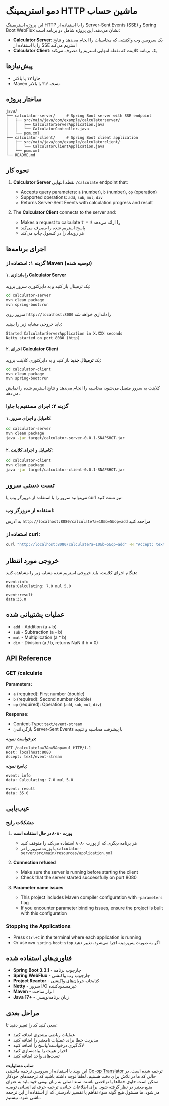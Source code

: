 <!--
CO_OP_TRANSLATOR_METADATA:
{
  "original_hash": "acd4010e430da00946a154f62847a169",
  "translation_date": "2025-06-18T09:43:47+00:00",
  "source_file": "03-GettingStarted/06-http-streaming/solution/java/README.md",
  "language_code": "fa"
}
-->
# دمو استریمینگ HTTP ماشین حساب

این پروژه استریمینگ HTTP را با استفاده از Server-Sent Events (SSE) و Spring Boot WebFlux نشان می‌دهد. این پروژه شامل دو برنامه است:

- **Calculator Server**: یک سرویس وب واکنشی که محاسبات را انجام می‌دهد و نتایج را با استفاده از SSE استریم می‌کند
- **Calculator Client**: یک برنامه کلاینت که نقطه انتهایی استریم را مصرف می‌کند

## پیش‌نیازها

- جاوا ۱۷ یا بالاتر
- Maven نسخه ۳.۶ یا بالاتر

## ساختار پروژه

```
java/
├── calculator-server/     # Spring Boot server with SSE endpoint
│   ├── src/main/java/com/example/calculatorserver/
│   │   ├── CalculatorServerApplication.java
│   │   └── CalculatorController.java
│   └── pom.xml
├── calculator-client/     # Spring Boot client application
│   ├── src/main/java/com/example/calculatorclient/
│   │   └── CalculatorClientApplication.java
│   └── pom.xml
└── README.md
```

## نحوه کار

1. **Calculator Server** نقطه انتهایی `/calculate` endpoint that:
   - Accepts query parameters: `a` (number), `b` (number), `op` (operation)
   - Supported operations: `add`, `sub`, `mul`, `div`
   - Returns Server-Sent Events with calculation progress and result

2. The **Calculator Client** connects to the server and:
   - Makes a request to calculate `7 * 5` را ارائه می‌دهد
   - پاسخ استریم شده را مصرف می‌کند
   - هر رویداد را در کنسول چاپ می‌کند

## اجرای برنامه‌ها

### گزینه ۱: استفاده از Maven (توصیه شده)

#### ۱. راه‌اندازی Calculator Server

یک ترمینال باز کنید و به دایرکتوری سرور بروید:

```bash
cd calculator-server
mvn clean package
mvn spring-boot:run
```

سرور روی `http://localhost:8080` راه‌اندازی خواهد شد

باید خروجی مشابه زیر را ببینید:
```
Started CalculatorServerApplication in X.XXX seconds
Netty started on port 8080 (http)
```

#### ۲. اجرای Calculator Client

یک **ترمینال جدید** باز کنید و به دایرکتوری کلاینت بروید:

```bash
cd calculator-client
mvn clean package
mvn spring-boot:run
```

کلاینت به سرور متصل می‌شود، محاسبه را انجام می‌دهد و نتایج استریم شده را نمایش می‌دهد.

### گزینه ۲: اجرای مستقیم با جاوا

#### ۱. کامپایل و اجرای سرور:

```bash
cd calculator-server
mvn clean package
java -jar target/calculator-server-0.0.1-SNAPSHOT.jar
```

#### ۲. کامپایل و اجرای کلاینت:

```bash
cd calculator-client
mvn clean package
java -jar target/calculator-client-0.0.1-SNAPSHOT.jar
```

## تست دستی سرور

می‌توانید سرور را با استفاده از مرورگر وب یا curl نیز تست کنید:

### استفاده از مرورگر وب:
به آدرس `http://localhost:8080/calculate?a=10&b=5&op=add` مراجعه کنید

### استفاده از curl:
```bash
curl "http://localhost:8080/calculate?a=10&b=5&op=add" -H "Accept: text/event-stream"
```

## خروجی مورد انتظار

هنگام اجرای کلاینت، باید خروجی استریم شده مشابه زیر را مشاهده کنید:

```
event:info
data:Calculating: 7.0 mul 5.0

event:result
data:35.0
```

## عملیات پشتیبانی شده

- `add` - Addition (a + b)
- `sub` - Subtraction (a - b)
- `mul` - Multiplication (a * b)
- `div` - Division (a / b, returns NaN if b = 0)

## API Reference

### GET /calculate

**Parameters:**
- `a` (required): First number (double)
- `b` (required): Second number (double)
- `op` (required): Operation (`add`, `sub`, `mul`, `div`)

**Response:**
- Content-Type: `text/event-stream`
- بازگرداندن Server-Sent Events با پیشرفت محاسبه و نتیجه

**درخواست نمونه:**
```
GET /calculate?a=7&b=5&op=mul HTTP/1.1
Host: localhost:8080
Accept: text/event-stream
```

**پاسخ نمونه:**
```
event: info
data: Calculating: 7.0 mul 5.0

event: result
data: 35.0
```

## عیب‌یابی

### مشکلات رایج

1. **پورت ۸۰۸۰ در حال استفاده است**
   - هر برنامه دیگری که از پورت ۸۰۸۰ استفاده می‌کند را متوقف کنید
   - یا پورت سرور را در `calculator-server/src/main/resources/application.yml`

2. **Connection refused**
   - Make sure the server is running before starting the client
   - Check that the server started successfully on port 8080

3. **Parameter name issues**
   - This project includes Maven compiler configuration with `-parameters` flag
   - If you encounter parameter binding issues, ensure the project is built with this configuration

### Stopping the Applications

- Press `Ctrl+C` in the terminal where each application is running
- Or use `mvn spring-boot:stop` اگر به صورت پس‌زمینه اجرا می‌شود، تغییر دهید

## فناوری‌های استفاده شده

- **Spring Boot 3.3.1** - چارچوب برنامه
- **Spring WebFlux** - چارچوب وب واکنشی
- **Project Reactor** - کتابخانه جریان‌های واکنشی
- **Netty** - سرور I/O غیرمسدودکننده
- **Maven** - ابزار ساخت
- **Java 17+** - زبان برنامه‌نویسی

## مراحل بعدی

سعی کنید کد را تغییر دهید تا:
- عملیات ریاضی بیشتری اضافه کنید
- مدیریت خطا برای عملیات نامعتبر را اضافه کنید
- لاگ‌گیری درخواست/پاسخ را اضافه کنید
- احراز هویت را پیاده‌سازی کنید
- تست‌های واحد اضافه کنید

**سلب مسئولیت**:  
این سند با استفاده از سرویس ترجمه ماشینی [Co-op Translator](https://github.com/Azure/co-op-translator) ترجمه شده است. در حالی که ما در تلاش برای دقت هستیم، لطفاً توجه داشته باشید که ترجمه‌های خودکار ممکن است حاوی خطاها یا نواقصی باشند. سند اصلی به زبان بومی خود باید به عنوان منبع معتبر در نظر گرفته شود. برای اطلاعات حیاتی، ترجمه حرفه‌ای انسانی توصیه می‌شود. ما مسئول هیچ گونه سوء تفاهم یا تفسیر نادرستی که از استفاده از این ترجمه ناشی شود، نیستیم.